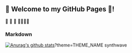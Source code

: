 ## 🤪 Welcome to my GitHub Pages 💽!

💽
🤪
💽
🤪🤪🤪🤪

### Markdown

[![Anurag's github stats](https://github-readme-stats.vercel.app/api?username=Xiaolei0412)](https://github.com/X/github-readme-stats)?theme=THEME_NAME synthwave
```markdown
